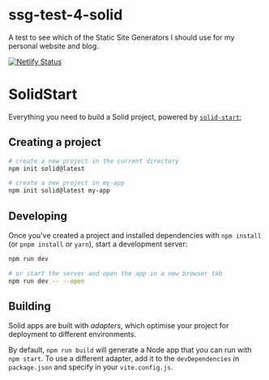 # ssg-test-4-solid

A test to see which of the Static Site Generators I should use for my personal website and blog.

[![Netlify Status](https://api.netlify.com/api/v1/badges/ecd91f8c-d29b-4d5d-b5c7-77c4107edb75/deploy-status)](https://app.netlify.com/sites/flourishing-maamoul-8b9654/deploys)

# SolidStart

Everything you need to build a Solid project, powered by [`solid-start`](https://start.solidjs.com);

## Creating a project

```bash
# create a new project in the current directory
npm init solid@latest

# create a new project in my-app
npm init solid@latest my-app
```

## Developing

Once you've created a project and installed dependencies with `npm install` (or `pnpm install` or `yarn`), start a development server:

```bash
npm run dev

# or start the server and open the app in a new browser tab
npm run dev -- --open
```

## Building

Solid apps are built with _adapters_, which optimise your project for deployment to different environments.

By default, `npm run build` will generate a Node app that you can run with `npm start`. To use a different adapter, add it to the `devDependencies` in `package.json` and specify in your `vite.config.js`.
